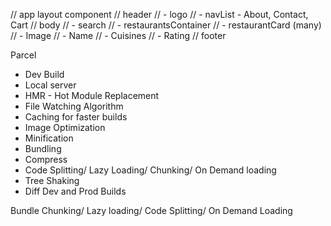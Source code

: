 // app layout component
// header
// - logo
// - navList - About, Contact, Cart
// body
// - search
// - restaurantsContainer
// - restaurantCard (many)
// - Image
// - Name
// - Cuisines
// - Rating
// footer

Parcel

- Dev Build
- Local server
- HMR - Hot Module Replacement
- File Watching Algorithm
- Caching for faster builds
- Image Optimization
- Minification
- Bundling
- Compress
- Code Splitting/ Lazy Loading/ Chunking/ On Demand loading
- Tree Shaking
- Diff Dev and Prod Builds

Bundle Chunking/ Lazy loading/ Code Splitting/ On Demand Loading
